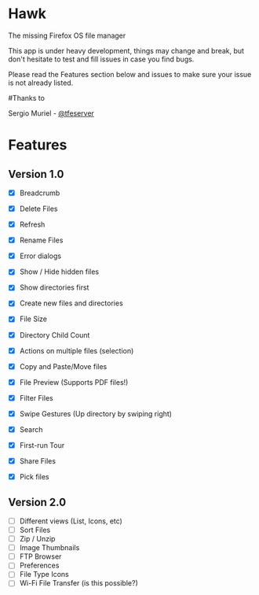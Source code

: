 # Hawk
The missing Firefox OS file manager

This app is under heavy development, things may change and break, but don't hesitate to test and fill issues in case you find bugs.

Please read the Features section below and issues to make sure your issue is not already listed.

#Thanks to

Sergio Muriel - [@tfeserver](https://twitter.com/tfeserver)

# Features

Version 1.0
-----------
- [x] Breadcrumb
- [x] Delete Files
- [x] Refresh
- [x] Rename Files
- [x] Error dialogs
- [x] Show / Hide hidden files
- [x] Show directories first
- [x] Create new files and directories
- [x] File Size
- [x] Directory Child Count
- [x] Actions on multiple files (selection)
- [x] Copy and Paste/Move files
- [x] File Preview (Supports PDF files!)
- [x] Filter Files
- [x] Swipe Gestures (Up directory by swiping right)
- [x] Search
- [x] First-run Tour
- [x] Share Files
- [x] Pick files


Version 2.0
------------
- [ ] Different views (List, Icons, etc)
- [ ] Sort Files
- [ ] Zip / Unzip
- [ ] Image Thumbnails
- [ ] FTP Browser
- [ ] Preferences
- [ ] File Type Icons
- [ ] Wi-Fi File Transfer (is this possible?)

